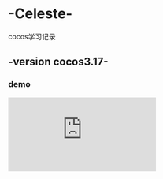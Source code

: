 # -Celeste-
cocos学习记录
## -version cocos3.17-
### demo   
![image](https://github.com/chenjiong000/-Celeste-/edit/master/README.md)
